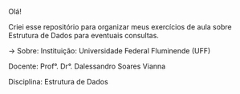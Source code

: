Olá!

Criei esse repositório para organizar meus exercícios de aula sobre Estrutura de Dados para eventuais consultas.

-> Sobre: 
Instituição: Universidade Federal Fluminende (UFF)

Docente: Prof°. Dr°. Dalessandro Soares Vianna

Disciplina: Estrutura de Dados  